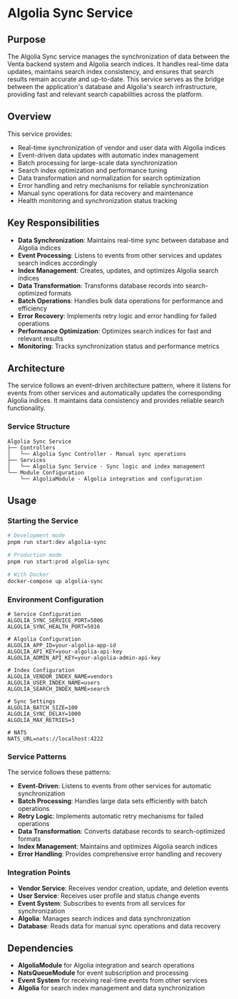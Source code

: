 # Algolia Sync Service

## Purpose

The Algolia Sync service manages the synchronization of data between the Venta backend system and Algolia search indices. It handles real-time data updates, maintains search index consistency, and ensures that search results remain accurate and up-to-date. This service serves as the bridge between the application's database and Algolia's search infrastructure, providing fast and relevant search capabilities across the platform.

## Overview

This service provides:
- Real-time synchronization of vendor and user data with Algolia indices
- Event-driven data updates with automatic index management
- Batch processing for large-scale data synchronization
- Search index optimization and performance tuning
- Data transformation and normalization for search optimization
- Error handling and retry mechanisms for reliable synchronization
- Manual sync operations for data recovery and maintenance
- Health monitoring and synchronization status tracking

## Key Responsibilities

- **Data Synchronization**: Maintains real-time sync between database and Algolia indices
- **Event Processing**: Listens to events from other services and updates search indices accordingly
- **Index Management**: Creates, updates, and optimizes Algolia search indices
- **Data Transformation**: Transforms database records into search-optimized formats
- **Batch Operations**: Handles bulk data operations for performance and efficiency
- **Error Recovery**: Implements retry logic and error handling for failed operations
- **Performance Optimization**: Optimizes search indices for fast and relevant results
- **Monitoring**: Tracks synchronization status and performance metrics

## Architecture

The service follows an event-driven architecture pattern, where it listens for events from other services and automatically updates the corresponding Algolia indices. It maintains data consistency and provides reliable search functionality.

### Service Structure

```
Algolia Sync Service
├── Controllers
│   └── Algolia Sync Controller - Manual sync operations
├── Services
│   └── Algolia Sync Service - Sync logic and index management
└── Module Configuration
    └── AlgoliaModule - Algolia integration and configuration
```

## Usage

### Starting the Service

```bash
# Development mode
pnpm run start:dev algolia-sync

# Production mode
pnpm run start:prod algolia-sync

# With Docker
docker-compose up algolia-sync
```

### Environment Configuration

```env
# Service Configuration
ALGOLIA_SYNC_SERVICE_PORT=5006
ALGOLIA_SYNC_HEALTH_PORT=5016

# Algolia Configuration
ALGOLIA_APP_ID=your-algolia-app-id
ALGOLIA_API_KEY=your-algolia-api-key
ALGOLIA_ADMIN_API_KEY=your-algolia-admin-api-key

# Index Configuration
ALGOLIA_VENDOR_INDEX_NAME=vendors
ALGOLIA_USER_INDEX_NAME=users
ALGOLIA_SEARCH_INDEX_NAME=search

# Sync Settings
ALGOLIA_BATCH_SIZE=100
ALGOLIA_SYNC_DELAY=1000
ALGOLIA_MAX_RETRIES=3

# NATS
NATS_URL=nats://localhost:4222
```

### Service Patterns

The service follows these patterns:

- **Event-Driven**: Listens to events from other services for automatic synchronization
- **Batch Processing**: Handles large data sets efficiently with batch operations
- **Retry Logic**: Implements automatic retry mechanisms for failed operations
- **Data Transformation**: Converts database records to search-optimized formats
- **Index Management**: Maintains and optimizes Algolia search indices
- **Error Handling**: Provides comprehensive error handling and recovery

### Integration Points

- **Vendor Service**: Receives vendor creation, update, and deletion events
- **User Service**: Receives user profile and status change events
- **Event System**: Subscribes to events from all services for synchronization
- **Algolia**: Manages search indices and data synchronization
- **Database**: Reads data for manual sync operations and data recovery

## Dependencies

- **AlgoliaModule** for Algolia integration and search operations
- **NatsQueueModule** for event subscription and processing
- **Event System** for receiving real-time events from other services
- **Algolia** for search index management and data synchronization

